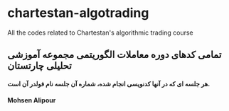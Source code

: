 # chartestan-algotrading
All the codes related to Chartestan's algorithmic trading course

## تمامی کدهای دوره معاملات الگوریتمی مجموعه آموزشی تحلیلی چارتستان
#### هر جلسه ای که در آنها کدنویسی انجام شده، شماره آن جلسه نام فولدر آن است.
#### Mohsen Alipour
